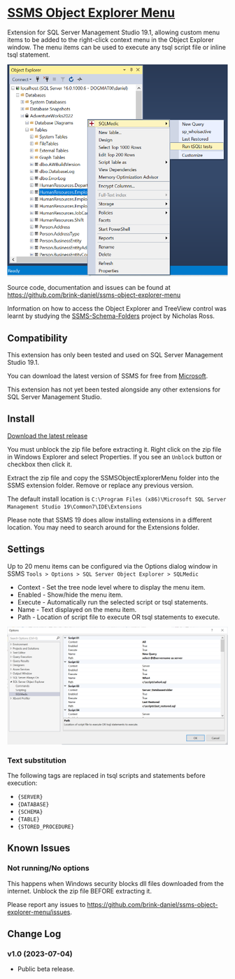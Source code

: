
# [SSMS Object Explorer Menu](https://github.com/brink-daniel/ssms-object-explorer-menu)

Extension for SQL Server Management Studio 19.1, allowing custom menu items to be added to the right-click context menu in the Object Explorer window. The menu items can be used to execute any tsql script file or inline tsql statement.

![Object Explorer](ObjectExplorer.png)

Source code, documentation and issues can be found at <https://github.com/brink-daniel/ssms-object-explorer-menu>

Information on how to access the Object Explorer and TreeView control was learnt by studying the [SSMS-Schema-Folders](https://github.com/nicholas-ross/SSMS-Schema-Folders) project by Nicholas Ross.


## Compatibility

This extension has only been tested and used on SQL Server Management Studio 19.1.

You can download the latest version of SSMS for free from [Microsoft](https://learn.microsoft.com/en-us/sql/ssms/download-sql-server-management-studio-ssms).

This extension has not yet been tested alongside any other extensions for SQL Server Management Studio.


## Install

[Download the latest release](https://github.com/brink-daniel/ssms-object-explorer-menu/releases)

You must unblock the zip file before extracting it. Right click on the zip file in Windows Explorer and select Properties. 
If you see an `Unblock` button or checkbox then click it. 

Extract the zip file and copy the SSMSObjectExplorerMenu folder into the SSMS extension folder. Remove or replace any previous version. 

The default install location is `C:\Program Files (x86)\Microsoft SQL Server Management Studio 19\Common7\IDE\Extensions`

Please note that SSMS 19 does allow installing extensions in a different location. You may need to search around for the Extensions folder.


## Settings

Up to 20 menu items can be configured via the Options dialog window in SSMS 
`Tools > Options > SQL Server Object Explorer > SQLMedic`

* Context - Set the tree node level where to display the menu item.
* Enabled - Show/hide the menu item.
* Execute - Automatically run the selected script or tsql statements.
* Name - Text displayed on the menu item.
* Path - Location of script file to execute OR tsql statements to execute.

![Options Dialog](Options.png)

### Text substitution

The following tags are replaced in tsql scripts and statements before execution:

* `{SERVER}`
* `{DATABASE}`
* `{SCHEMA}`
* `{TABLE}`
* `{STORED_PROCEDURE}`


## Known Issues

### Not running/No options
This happens when Windows security blocks dll files downloaded from the internet. Unblock the zip file BEFORE extracting it.

Please report any issues to <https://github.com/brink-daniel/ssms-object-explorer-menu/issues>.


## Change Log

### v1.0 (2023-07-04)
* Public beta release.
